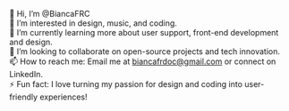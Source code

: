👋 Hi, I’m @BiancaFRC<br>
👀 I’m interested in design, music, and coding.<br>
🌱 I’m currently learning more about user support, front-end development and design.<br>
💞️ I’m looking to collaborate on open-source projects and tech innovation.<br>
📫 How to reach me: Email me at biancafrdoc@gmail.com or connect on LinkedIn.<br>
⚡ Fun fact: I love turning my passion for design and coding into user-friendly experiences!<br>

<!---
BiancaFRC/BiancaFRC is a ✨ special ✨ repository because its `README.md` (this file) appears on your GitHub profile.
You can click the Preview link to take a look at your changes.
--->

